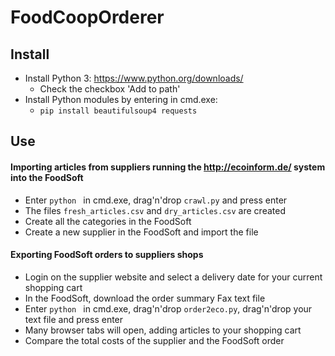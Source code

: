 # FoodCoopOrderer
## Install
* Install Python 3: https://www.python.org/downloads/
	* Check the checkbox 'Add to path'
* Install Python modules by entering in cmd.exe:
	* ```pip install beautifulsoup4 requests```

## Use
#### Importing articles from suppliers running the http://ecoinform.de/ system into the FoodSoft
* Enter ```python ``` in cmd.exe, drag'n'drop ```crawl.py``` and press enter
* The files ```fresh_articles.csv``` and ```dry_articles.csv``` are created
* Create all the categories in the FoodSoft
* Create a new supplier in the FoodSoft and import the file 

#### Exporting FoodSoft orders to suppliers shops
* Login on the supplier website and select a delivery date for your current shopping cart
* In the FoodSoft, download the order summary Fax text file
* Enter ```python ``` in cmd.exe, drag'n'drop ```order2eco.py```, drag'n'drop your text file and press enter
* Many browser tabs will open, adding articles to your shopping cart
* Compare the total costs of the supplier and the FoodSoft order
